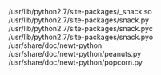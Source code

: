 /usr/lib/python2.7/site-packages/\_snack.so  
/usr/lib/python2.7/site-packages/snack.py  
/usr/lib/python2.7/site-packages/snack.pyc  
/usr/lib/python2.7/site-packages/snack.pyo  
/usr/share/doc/newt-python  
/usr/share/doc/newt-python/peanuts.py  
/usr/share/doc/newt-python/popcorn.py  
